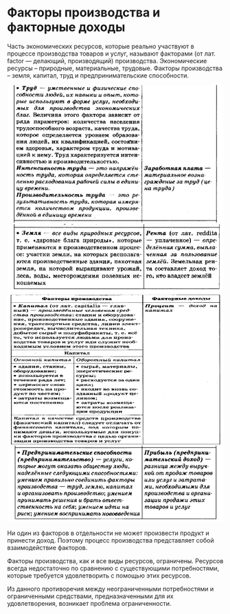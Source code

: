 # Факторы производства и факторные доходы

Часть экономических ресурсов, которые реально участвуют в процессе производства товаров и услуг, называют факторами (от лат. factor — делающий, производящий) производства.
Экономические ресурсы – природные,  материальные, трудовые.
Факторы производства – земля, капитал, труд и предпринимательские способности.

![](Pasted%20image%2020241031120856.png)
![](Pasted%20image%2020241031120907.png)
![](Pasted%20image%2020241031120917.png)
![](Pasted%20image%2020241031120930.png)

Ни один из факторов в отдельности не может произвести продукт и принести доход. Поэтому процесс производства представляет собой взаимодействие факторов.

Факторы производства, как и все виды ресурсов, ограничены. Ресурсов всегда недостаточно по сравнению с существующими потребностями, которые требуется удовлетворить с помощью этих ресурсов.

Из данного противоречия между неограниченными потребностями и ограниченными средствами, предназначенными для их удовлетворения, возникает проблема ограниченности.